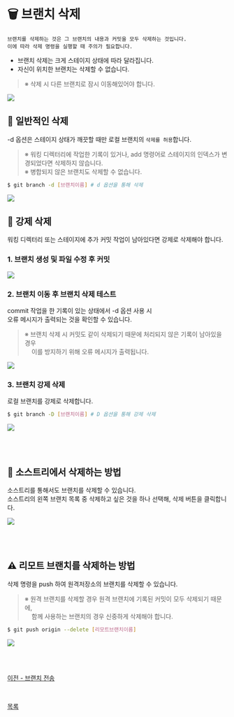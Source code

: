 # **:wastebasket: 브랜치 삭제**
```PROPERTIES
브랜치를 삭제하는 것은 그 브랜치의 내용과 커밋을 모두 삭제하는 것입니다.
이에 따라 삭제 명령을 실행할 때 주의가 필요합니다.
```
- 브랜치 삭제는 크게 스테이지 상태에 따라 달라집니다.<br>
- 자신이 위치한 브랜치는 삭제할 수 없습니다.
>※ 삭제 시 다른 브랜치로 잠시 이동해있어야 합니다.

<kbd>
<img src="https://user-images.githubusercontent.com/45596014/194719313-e7e1f920-3bba-430e-bc43-5dfaf3eea745.jpg">
</kbd>

## **:toilet: 일반적인 삭제**
-d 옵션은 스테이지 상태가 깨끗할 때만 로컬 브랜치의 `삭제를 허용`합니다.
>※ 워킹 디렉터리에 작업한 기록이 있거나, add 명령어로 스테이지의 인덱스가 변경되었다면 삭제하지 않습니다.<br>
>※ 병합되지 않은 브랜치도 삭제할 수 없습니다.
```bash
$ git branch -d [브랜치이름] # d 옵션을 통해 삭제
```
<kbd> 
<img src="https://user-images.githubusercontent.com/45596014/194719392-8b9c9128-610d-44bf-aba0-c23846fd0776.jpg">
</kbd>

<br>

## **:toilet: 강제 삭제**
워킹 디렉터리 또는 스테이지에 추가 커밋 작업이 남아있다면 강제로 삭제해야 합니다.

### 1. 브랜치 생성 및 파일 수정 후 커밋
<kbd>
<img src="https://user-images.githubusercontent.com/45596014/194719680-5f7e3c7c-143b-4a25-8a98-8a74d7fc9f09.jpg">
</kbd>

<br>

### 2. 브랜치 이동 후 브랜치 삭제 테스트
commit 작업을 한 기록이 있는 상태에서 -d 옵션 사용 시<br>
오류 메시지가 출력되는 것을 확인할 수 있습니다.<br>
>※ 브랜치 삭제 시 커밋도 같이 삭제되기 때문에 처리되지 않은 기록이 남아있을 경우<br>
>&nbsp;&nbsp;&nbsp;&nbsp;이를 방지하기 위해 오류 메시지가 출력됩니다.

<kbd>
<img src="https://user-images.githubusercontent.com/45596014/194719831-5d0e4d4c-856f-4a75-a0cc-5233e86a5166.jpg">
</kbd>

<br>

### 3. 브랜치 강제 삭제
로컬 브랜치를 강제로 삭제합니다.
```bash
$ git branch -D [브랜치이름] # D 옵션을 통해 강제 삭제
```
<kbd>
<img src="https://user-images.githubusercontent.com/45596014/194719965-8600b7d7-dcac-4ed4-9800-df1b79b09892.jpg">
</kbd>

<br><br>

## **:evergreen_tree: 소스트리에서 삭제하는 방법**
소스트리를 통해서도 브랜치를 삭제할 수 있습니다.<br>
소스트리의 왼쪽 브랜치 목록 중 삭제하고 싶은 것을 하나 선택해, 삭제 버튼을 클릭합니다.

<kbd>
<img src="https://user-images.githubusercontent.com/45596014/194720803-1763574b-68e0-4635-bccb-3beef5380622.png">
</kbd>

<br><br>

## **:warning: 리모트 브랜치를 삭제하는 방법**
삭제 명령을 push 하여 원격저장소의 브랜치를 삭제할 수 있습니다.
>※ 원격 브랜치를 삭제할 경우 원격 브랜치에 기록된 커밋이 모두 삭제되기 때문에,<br>
>&nbsp;&nbsp;&nbsp;&nbsp;함께 사용하는 브랜치의 경우 신중하게 삭제해야 합니다.
```bash
$ git push origin --delete [리모트브랜치이름]
```
<kbd>
<img src="https://user-images.githubusercontent.com/45596014/194721116-e4805267-7afa-4a0c-a78f-a6b4314f96f8.jpg">
</kbd>

<br><br>

[이전 - 브랜치 전송](10_branch-push)

<br>

[목록](README.md)
